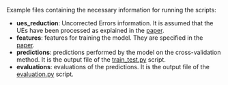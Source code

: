 
Example files containing the necessary information for running the scripts:

 - **ues\_reduction**: Uncorrected Errors information. It is assumed that the UEs have been processed as explained in the [paper]().
 - **features**: features for training the model. They are specified in the [paper]().
 - **predictions**: predictions performed by the model on the cross-validation method. It is the output file of the [train_test.py](../train\_test.py) script.
 - **evaluations**: evaluations of the predictions. It is the output file of the [evaluation.py](../evaluation.py) script.